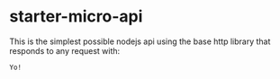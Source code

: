 # starter-micro-api

This is the simplest possible nodejs api  using the base http library that responds to any request with:   
```ddd
Yo! 
```
